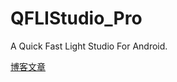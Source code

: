 # QFLIStudio_Pro
A Quick Fast Light Studio For Android.


[博客文章](https://lqsxm666.top/qflistudio_pro)
